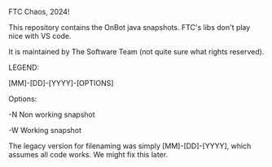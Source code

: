 FTC Chaos, 2024! 

This repository contains the OnBot java snapshots. FTC's libs don't play nice with VS code.

It is maintained by The Software Team (not quite sure what rights reserved).

LEGEND:

[MM]-[DD]-[YYYY]-[OPTIONS]

Options:

-N Non working snapshot

-W Working snapshot

The legacy version for filenaming was simply [MM]-[DD]-[YYYY], which assumes all code works. We might fix this later.
